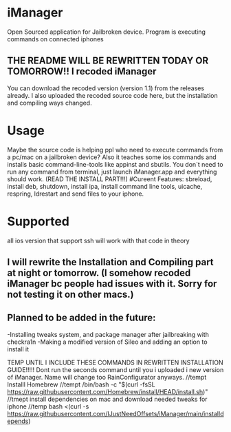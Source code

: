 # iManager
Open Sourced application for Jailbroken device. Program is executing commands on connected iphones


## THE README WILL BE REWRITTEN TODAY OR TOMORROW!! I recoded iManager
You can download the recoded version (version 1.1) from the releases already. I also uploaded the recoded source code here, but the installation and compiling ways changed.

# Usage
Maybe the source code is helping ppl who need to execute commands from a pc/mac on a jailbroken device? Also it teaches some ios commands and installs
basic command-line-tools like appinst and sbutils. 
You don´t need to run any command from terminal, just launch iManager.app and everything should work. (READ THE INSTALL PART!!!)
#Cureent Features:
sbreload, install deb, shutdown, install ipa, install command line tools, uicache, respring, ldrestart and send files to your iphone.


# Supported
all ios version that support ssh will work with that code in theory

## I will rewrite the Installation and Compiling part at night or tomorrow. (I somehow recoded iManager bc people had issues with it. Sorry for not testing it on other macs.)

## Planned to be added in the future:
-Installing tweaks system, and package manager after jailbreaking with checkra1n
-Making a modified version of Sileo and adding an option to install it




TEMP UNTIL I INCLUDE THESE COMMANDS IN REWRITTEN INSTALLATION GUIDE!!!!!
Dont run the seconds command until you i uploaded i new version of iManager. Name will change too RainConfigurator anyways.
//tempt Installl Homebrew //tempt
/bin/bash -c "$(curl -fsSL https://raw.githubusercontent.com/Homebrew/install/HEAD/install.sh)"
//tmept install dependencies on mac and download needed tweaks for iphone //temp 
bash <(curl -s https://raw.githubusercontent.com/IJustNeedOffsets/iManager/main/installdepends)
